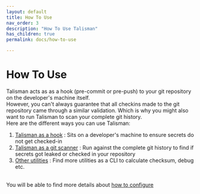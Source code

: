 ```yaml
---
layout: default
title: How To Use
nav_order: 3
description: "How To Use Talisman" 
has_children: true
permalink: docs/how-to-use

---
```


# How To Use

Talisman acts as as a hook (pre-commit or pre-push) to your git repository on the developer's machine itself. 
<br> However, you can't always guarantee that all checkins made to the git repository came through a similar validation. Which is why you might also want to run Talisman to scan your complete git history.
<br> Here are the different ways you can use Talisman:
1. [Talisman as a hook](./as-a-hook.md) : Sits on a developer's machine to ensure secrets do not get checked-in
2. [Talisman as a git scanner](./as-a-git-scanner.md) : Run against the complete git history to find if secrets got leaked or checked in your repository
3. [Other utilities](./as-a-utility/checksum-calc.md) : Find more utilities as a CLI to calculate checksum, debug etc.

<br> You will be able to find more details about [how to configure](docs/configuring-talisman)
 
